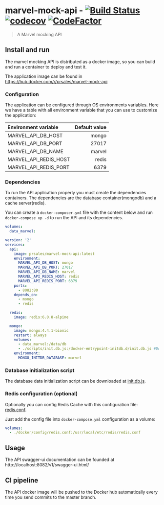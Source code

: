 # marvel-mock-api - [![Build Status](https://travis-ci.com/paulosales/marvel-mock-api.svg?branch=master)](https://travis-ci.com/paulosales/marvel-mock-api) [![codecov](https://codecov.io/gh/paulosales/marvel-mock-api/branch/master/graph/badge.svg)](https://codecov.io/gh/paulosales/marvel-mock-api) [![CodeFactor](https://www.codefactor.io/repository/github/paulosales/marvel-mock-api/badge)](https://www.codefactor.io/repository/github/paulosales/marvel-mock-api)

> A Marvel mocking API

## Install and run

The marvel mocking API is distributed as a docker image, so you can build and run a container to deploy and test it.

The application image can be found in https://hub.docker.com/r/prsales/marvel-mock-api

### Configuration

The application can be configured through OS environments variables. Here we have a table with all environment variable that you can use to customize the application:

| Environment variable    | Default value |
|:----------------------|--------------:|
| MARVEL_API_DB_HOST    | mongo         |
| MARVEL_API_DB_PORT    | 27017         |
| MARVEL_API_DB_NAME    | marvel        |
| MARVEL_API_REDIS_HOST | redis         |
| MARVEL_API_REDIS_PORT | 6379          |

### Dependencies

To run the API application properly you must create the dependencies containers. The dependencies are the database container(mongodb) and a cache server(redis).

You can create a `docker-composer.yml` file with the content below and run `docker-compose up -d` to run the API and its dependencies.

```yml
volumes:
  data_marvel:

version: '2'
services:
  api:
    image: prsales/marvel-mock-api:latest
    environment:
      MARVEL_API_DB_HOST: mongo
      MARVEL_API_DB_PORT: 27017
      MARVEL_API_DB_NAME: marvel
      MARVEL_API_REDIS_HOST: redis
      MARVEL_API_REDIS_PORT: 6379
    ports:
      - 8082:80
    depends_on:
      - mongo
      - redis

  redis:
    image: redis:6.0.8-alpine

  mongo:
    image: mongo:4.4.1-bionic
    restart: always
    volumes:
      - data_marvel:/data/db
      - ./scripts/init.db.js:/docker-entrypoint-initdb.d/init.db.js #Download the 'init.db.js' file at the link below
    environment:
      MONGO_INITDB_DATABASE: marvel
```

### Database initialization script

The database data initialization script can be downloaded at [init.db.js](https://raw.githubusercontent.com/paulosales/marvel-mock-api/master/docker/scripts/init.db.js).

### Redis configuration (optional)

Optionally you can config Redis Cache with this configuration file: [redis.conf](https://raw.githubusercontent.com/paulosales/marvel-mock-api/master/docker/config/redis.conf).

Just add the config file into `docker-compose.yml` configuration as a volume:

```yml
volumes:
  - ./docker/config/redis.conf:/usr/local/etc/redis/redis.conf
```

## Usage

The API swagger-ui documentation can be founded at http://localhost:8082/v1/swagger-ui.html/

## CI pipeline

The API docker image will be pushed to the Docker hub automatically every time you send commits to the master branch.
